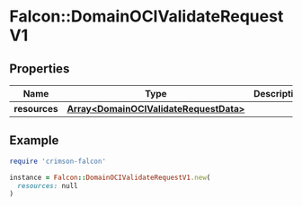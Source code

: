 # Falcon::DomainOCIValidateRequestV1

## Properties

| Name | Type | Description | Notes |
| ---- | ---- | ----------- | ----- |
| **resources** | [**Array&lt;DomainOCIValidateRequestData&gt;**](DomainOCIValidateRequestData.md) |  |  |

## Example

```ruby
require 'crimson-falcon'

instance = Falcon::DomainOCIValidateRequestV1.new(
  resources: null
)
```

